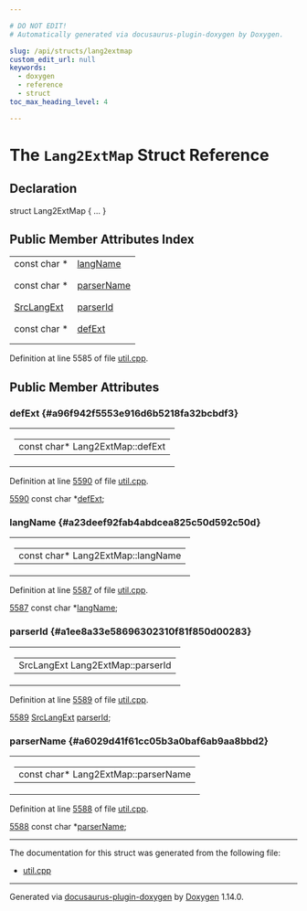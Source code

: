 ```yaml
---

# DO NOT EDIT!
# Automatically generated via docusaurus-plugin-doxygen by Doxygen.

slug: /api/structs/lang2extmap
custom_edit_url: null
keywords:
  - doxygen
  - reference
  - struct
toc_max_heading_level: 4

---
```


<div class="doxyPage">

# The `Lang2ExtMap` Struct Reference



## Declaration

<div class="doxyDeclaration">
struct Lang2ExtMap { ... }
</div>

## Public Member Attributes Index

<table class="doxyMembersIndex">

<tr class="doxyMemberIndexItem">
<td class="doxyMemberIndexItemType" align="left" valign="top">const char *</td>
<td class="doxyMemberIndexItemName" align="left" valign="top"><a href="#a23deef92fab4abdcea825c50d592c50d">langName</a></td>
</tr>
<tr class="doxyMemberIndexDescription">
<td class="doxyMemberIndexDescriptionLeft"></td>
<td class="doxyMemberIndexDescriptionRight">
</td>
</tr>
<tr class="doxyMemberIndexSeparator">
<td class="doxyMemberIndexSeparator" colspan="2"></td>
</tr>

<tr class="doxyMemberIndexItem">
<td class="doxyMemberIndexItemType" align="left" valign="top">const char *</td>
<td class="doxyMemberIndexItemName" align="left" valign="top"><a href="#a6029d41f61cc05b3a0baf6ab9aa8bbd2">parserName</a></td>
</tr>
<tr class="doxyMemberIndexDescription">
<td class="doxyMemberIndexDescriptionLeft"></td>
<td class="doxyMemberIndexDescriptionRight">
</td>
</tr>
<tr class="doxyMemberIndexSeparator">
<td class="doxyMemberIndexSeparator" colspan="2"></td>
</tr>

<tr class="doxyMemberIndexItem">
<td class="doxyMemberIndexItemType" align="left" valign="top"><a href="/web-doxygen/docs/api/files/src/types-h/#a9974623ce72fc23df5d64426b9178bf2">SrcLangExt</a></td>
<td class="doxyMemberIndexItemName" align="left" valign="top"><a href="#a1ee8a33e58696302310f81f850d00283">parserId</a></td>
</tr>
<tr class="doxyMemberIndexDescription">
<td class="doxyMemberIndexDescriptionLeft"></td>
<td class="doxyMemberIndexDescriptionRight">
</td>
</tr>
<tr class="doxyMemberIndexSeparator">
<td class="doxyMemberIndexSeparator" colspan="2"></td>
</tr>

<tr class="doxyMemberIndexItem">
<td class="doxyMemberIndexItemType" align="left" valign="top">const char *</td>
<td class="doxyMemberIndexItemName" align="left" valign="top"><a href="#a96f942f5553e916d6b5218fa32bcbdf3">defExt</a></td>
</tr>
<tr class="doxyMemberIndexDescription">
<td class="doxyMemberIndexDescriptionLeft"></td>
<td class="doxyMemberIndexDescriptionRight">
</td>
</tr>
<tr class="doxyMemberIndexSeparator">
<td class="doxyMemberIndexSeparator" colspan="2"></td>
</tr>

</table>


<p>Definition at line 5585 of file <a href="/web-doxygen/docs/api/files/src/util-cpp">util.cpp</a>.</p>

<div class="doxySectionDef">

## Public Member Attributes

### defExt {#a96f942f5553e916d6b5218fa32bcbdf3}

<div class="doxyMemberItem">
<div class="doxyMemberProto">
<table class="doxyMemberLabels">
<tr class="doxyMemberLabels">
<td class="doxyMemberLabelsLeft">
<table class="doxyMemberName">
<tr>
<td class="doxyMemberName">const char* Lang2ExtMap::defExt</td>
</tr>
</table>
</td>
</tr>
</table>
</div>
<div class="doxyMemberDoc">


<p>Definition at line <a href="/web-doxygen/docs/api/files/src/util-cpp/#l05590">5590</a> of file <a href="/web-doxygen/docs/api/files/src/util-cpp">util.cpp</a>.</p>

<div class="doxyProgramListing">

<div class="doxyCodeLine"><span class="doxyLineNumber"><a href="#a96f942f5553e916d6b5218fa32bcbdf3">5590</a></span><span class="doxyLineContent"><span class="doxyHighlight">  </span><span class="doxyHighlightKeyword">const</span><span class="doxyHighlight"> </span><span class="doxyHighlightKeywordType">char</span><span class="doxyHighlight"> *<a href="#a96f942f5553e916d6b5218fa32bcbdf3">defExt</a>;</span></span></div>

</div>

</div>
</div>

### langName {#a23deef92fab4abdcea825c50d592c50d}

<div class="doxyMemberItem">
<div class="doxyMemberProto">
<table class="doxyMemberLabels">
<tr class="doxyMemberLabels">
<td class="doxyMemberLabelsLeft">
<table class="doxyMemberName">
<tr>
<td class="doxyMemberName">const char* Lang2ExtMap::langName</td>
</tr>
</table>
</td>
</tr>
</table>
</div>
<div class="doxyMemberDoc">


<p>Definition at line <a href="/web-doxygen/docs/api/files/src/util-cpp/#l05587">5587</a> of file <a href="/web-doxygen/docs/api/files/src/util-cpp">util.cpp</a>.</p>

<div class="doxyProgramListing">

<div class="doxyCodeLine"><span class="doxyLineNumber"><a href="#a23deef92fab4abdcea825c50d592c50d">5587</a></span><span class="doxyLineContent"><span class="doxyHighlight">  </span><span class="doxyHighlightKeyword">const</span><span class="doxyHighlight"> </span><span class="doxyHighlightKeywordType">char</span><span class="doxyHighlight"> *<a href="#a23deef92fab4abdcea825c50d592c50d">langName</a>;</span></span></div>

</div>

</div>
</div>

### parserId {#a1ee8a33e58696302310f81f850d00283}

<div class="doxyMemberItem">
<div class="doxyMemberProto">
<table class="doxyMemberLabels">
<tr class="doxyMemberLabels">
<td class="doxyMemberLabelsLeft">
<table class="doxyMemberName">
<tr>
<td class="doxyMemberName">SrcLangExt Lang2ExtMap::parserId</td>
</tr>
</table>
</td>
</tr>
</table>
</div>
<div class="doxyMemberDoc">


<p>Definition at line <a href="/web-doxygen/docs/api/files/src/util-cpp/#l05589">5589</a> of file <a href="/web-doxygen/docs/api/files/src/util-cpp">util.cpp</a>.</p>

<div class="doxyProgramListing">

<div class="doxyCodeLine"><span class="doxyLineNumber"><a href="#a1ee8a33e58696302310f81f850d00283">5589</a></span><span class="doxyLineContent"><span class="doxyHighlight">  <a href="/web-doxygen/docs/api/files/src/types-h/#a9974623ce72fc23df5d64426b9178bf2">SrcLangExt</a> <a href="#a1ee8a33e58696302310f81f850d00283">parserId</a>;</span></span></div>

</div>

</div>
</div>

### parserName {#a6029d41f61cc05b3a0baf6ab9aa8bbd2}

<div class="doxyMemberItem">
<div class="doxyMemberProto">
<table class="doxyMemberLabels">
<tr class="doxyMemberLabels">
<td class="doxyMemberLabelsLeft">
<table class="doxyMemberName">
<tr>
<td class="doxyMemberName">const char* Lang2ExtMap::parserName</td>
</tr>
</table>
</td>
</tr>
</table>
</div>
<div class="doxyMemberDoc">


<p>Definition at line <a href="/web-doxygen/docs/api/files/src/util-cpp/#l05588">5588</a> of file <a href="/web-doxygen/docs/api/files/src/util-cpp">util.cpp</a>.</p>

<div class="doxyProgramListing">

<div class="doxyCodeLine"><span class="doxyLineNumber"><a href="#a6029d41f61cc05b3a0baf6ab9aa8bbd2">5588</a></span><span class="doxyLineContent"><span class="doxyHighlight">  </span><span class="doxyHighlightKeyword">const</span><span class="doxyHighlight"> </span><span class="doxyHighlightKeywordType">char</span><span class="doxyHighlight"> *<a href="#a6029d41f61cc05b3a0baf6ab9aa8bbd2">parserName</a>;</span></span></div>

</div>

</div>
</div>

</div>

<hr/>

<p>The documentation for this struct was generated from the following file:</p>

<ul>
<li><a href="/web-doxygen/docs/api/files/src/util-cpp">util.cpp</a></li>
</ul>

<hr/>

<p class="doxyGeneratedBy">Generated via <a href="https://github.com/xpack/docusaurus-plugin-doxygen">docusaurus-plugin-doxygen</a> by <a href="https://www.doxygen.nl">Doxygen</a> 1.14.0.</p>

</div>

